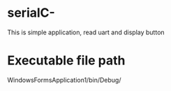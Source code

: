 # serialC-
This is simple application, read uart and display button

# Executable file path 
WindowsFormsApplication1/bin/Debug/
